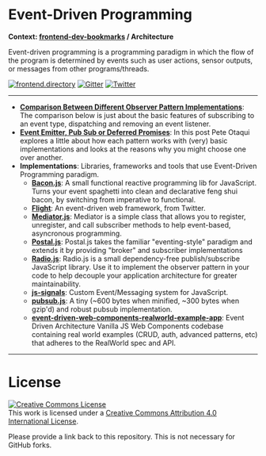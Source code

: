 # Event-Driven Programming

**Context: [frontend-dev-bookmarks](../README.md) / Architecture**

Event-driven programming is a programming paradigm in which the flow of the program is determined by events such as user actions, sensor outputs, or messages from other programs&#x2F;threads.

[![frontend.directory](https://img.shields.io/badge/frontend-directory-blue.svg?style=flat-square)](http://frontend.directory/)
[![Gitter](https://img.shields.io/gitter/room/dypsilon/frontend-dev-bookmarks.svg?style=flat-square&maxAge=2592000)](https://gitter.im/dypsilon/frontend-dev-bookmarks)
[![Twitter](https://img.shields.io/badge/follow-twitter-55acee.svg?style=flat-square)](https://twitter.com/FrontendDir)

-----------------------------------------
+ **[Comparison Between Different Observer Pattern Implementations](https://github.com/millermedeiros/js-signals/wiki/Comparison-between-different-Observer-Pattern-implementations)**: The comparison below is just about the basic features of subscribing to an event type, dispatching and removing an event listener.
+ **[Event Emitter, Pub Sub or Deferred Promises](https://otaqui.com/blog/1374/event-emitter-pub-sub-or-deferred-promises-which-should-you-choose/)**: In this post Pete Otaqui explores a little about how each pattern works with (very) basic implementations and looks at the reasons why you might choose one over another.
+ **Implementations**: Libraries, frameworks and tools that use Event-Driven Programming paradigm.
    + **[Bacon.js](https://baconjs.github.io/)**: A small functional reactive programming lib for JavaScript. Turns your event spaghetti into clean and declarative feng shui bacon, by switching from imperative to functional.
    + **[Flight](http://flightjs.github.io/)**: An event-driven web framework, from Twitter.
    + **[Mediator.js](http://thejacklawson.com/Mediator.js/)**: Mediator is a simple class that allows you to register, unregister, and call subscriber methods to help event-based, asyncronous programming.
    + **[Postal.js](https://github.com/postaljs/postal.js)**: Postal.js takes the familiar "eventing-style" paradigm and extends it by providing "broker" and subscriber implementations
    + **[Radio.js](http://radio.uxder.com/)**: Radio.js is a small dependency-free publish/subscribe JavaScript library. Use it to implement the observer pattern in your code to help decouple your application architecture for greater maintainability.
    + **[js-signals](http://millermedeiros.github.io/js-signals/)**: Custom Event/Messaging system for JavaScript.
    + **[pubsub.js](https://github.com/federico-lox/pubsub.js)**: A tiny (~600 bytes when minified, ~300 bytes when gzip'd) and robust pubsub implementation.
    + **[event-driven-web-components-realworld-example-app](https://github.com/mits-gossau/event-driven-web-components-realworld-example-app)**: Event Driven Architecture Vanilla JS Web Components codebase containing real world examples (CRUD, auth, advanced patterns, etc) that adheres to the RealWorld spec and API.


------------------

# License

<a rel="license" href="http://creativecommons.org/licenses/by/4.0/"><img alt="Creative Commons License" style="border-width:0" src="https://i.creativecommons.org/l/by/4.0/88x31.png" /></a><br />This work is licensed under a <a rel="license" href="http://creativecommons.org/licenses/by/4.0/">Creative Commons Attribution 4.0 International License</a>.

Please provide a link back to this repository. This is not necessary for GitHub forks.
